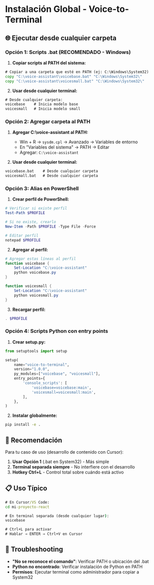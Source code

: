 # Instalación Global - Voice-to-Terminal

## 🌐 Ejecutar desde cualquier carpeta

### Opción 1: Scripts .bat (RECOMENDADO - Windows)

1. **Copiar scripts al PATH del sistema:**
```cmd
# Copiar a una carpeta que esté en PATH (ej: C:\Windows\System32)
copy "C:\voice-assistant\voicebase.bat" "C:\Windows\System32\"
copy "C:\voice-assistant\voicesmall.bat" "C:\Windows\System32\"
```

2. **Usar desde cualquier terminal:**
```cmd
# Desde cualquier carpeta:
voicebase    # Inicia modelo base
voicesmall   # Inicia modelo small
```

### Opción 2: Agregar carpeta al PATH

1. **Agregar C:\voice-assistant al PATH:**
   - Win + R → `sysdm.cpl` → Avanzado → Variables de entorno
   - En "Variables del sistema" → PATH → Editar
   - Agregar: `C:\voice-assistant`

2. **Usar desde cualquier terminal:**
```cmd
voicebase.bat    # Desde cualquier carpeta
voicesmall.bat   # Desde cualquier carpeta
```

### Opción 3: Alias en PowerShell

1. **Crear perfil de PowerShell:**
```powershell
# Verificar si existe perfil
Test-Path $PROFILE

# Si no existe, crearlo
New-Item -Path $PROFILE -Type File -Force

# Editar perfil
notepad $PROFILE
```

2. **Agregar al perfil:**
```powershell
# Agregar estas líneas al perfil
function voicebase { 
    Set-Location "C:\voice-assistant"
    python voicebase.py 
}

function voicesmall { 
    Set-Location "C:\voice-assistant"
    python voicesmall.py 
}
```

3. **Recargar perfil:**
```powershell
. $PROFILE
```

### Opción 4: Scripts Python con entry points

1. **Crear setup.py:**
```python
from setuptools import setup

setup(
    name="voice-to-terminal",
    version="1.0.0",
    py_modules=["voicebase", "voicesmall"],
    entry_points={
        'console_scripts': [
            'voicebase=voicebase:main',
            'voicesmall=voicesmall:main',
        ],
    },
)
```

2. **Instalar globalmente:**
```cmd
pip install -e .
```

## 🎯 Recomendación

Para tu caso de uso (desarrollo de contenido con Cursor):

1. **Usar Opción 1** (.bat en System32) - Más simple
2. **Terminal separada siempre** - No interfiere con el desarrollo
3. **Hotkey Ctrl+L** - Control total sobre cuándo está activo

## 📋 Uso Típico

```cmd
# En Cursor/VS Code:
cd mi-proyecto-react

# En terminal separada (desde cualquier lugar):
voicebase

# Ctrl+L para activar
# Hablar → ENTER → Ctrl+V en Cursor
```

## 🔧 Troubleshooting

- **"No se reconoce el comando"**: Verificar PATH o ubicación del .bat
- **Python no encontrado**: Verificar instalación de Python en PATH
- **Permisos**: Ejecutar terminal como administrador para copiar a System32